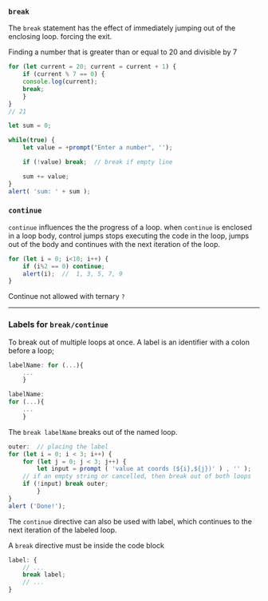 
### `break`
The `break` statement has the effect of immediately jumping out of the enclosing loop. forcing the exit.

Finding a number that is greater than or equal to 20 and divisible by 7
```js
for (let current = 20; current = current + 1) {
	if (current % 7 == 0) {
	console.log(current);
	break;
	}
}
// 21
```

```js
let sum = 0;

while(true) {
	let value = +prompt("Enter a number", '');

	if (!value) break;  // break if empty line

	sum += value;
}
alert( 'sum: ' + sum );
```

### `continue`

`continue` influences the the progress of a loop. 
when `continue` is enclosed in a loop body, control jumps stops executing the code in the loop, jumps out of the body and continues with the next iteration of the loop.
```js
for (let i = 0; i<10; i++) {
	if (i%2 == 0) continue;
	alert(i);  //  1, 3, 5, 7, 9
}
```
Continue not allowed with ternary `?`

___________

### Labels for `break/continue`

To break out of multiple loops at once.
A label is an identifier with a colon before a loop;
```js
labelName: for (...){
	...
	}

labelName:
for (...){
	...
	}
```

The `break labelName` breaks out of the named loop.
```js
outer:  // placing the label
for (let i = 0; i < 3; i++) {
	for (let j = 0; j < 3; j++) {
		let input = prompt ( 'value at coords (${i},${j})' ) , '' );
	// if an empty string or cancelled, then break out of both loops
	if (!input) break outer;
		}
}
alert ('Done!');
```
The `continue` directive can also be used with label, which continues to the next iteration of the labeled loop.

A `break` directive must be inside the code block
```js
label: {
	// ...
	break label; 
	// ...
}
```